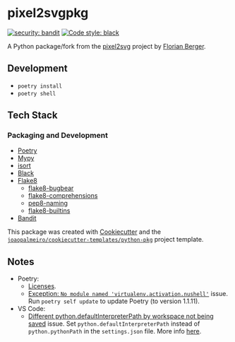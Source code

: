 # pixel2svgpkg

[![security: bandit](https://img.shields.io/badge/security-bandit-yellow.svg)](https://github.com/PyCQA/bandit)
[![Code style: black](https://img.shields.io/badge/code%20style-black-000000.svg)](https://github.com/psf/black)

A Python package/fork from the [pixel2svg](https://florian-berger.de/en/software/pixel2svg/) project by [Florian Berger](https://florian-berger.de/en/).

## Development

- `poetry install`
- `poetry shell`

## Tech Stack

### Packaging and Development

- [Poetry](https://python-poetry.org/)
- [Mypy](http://mypy-lang.org/)
- [isort](https://pycqa.github.io/isort/)
- [Black](https://github.com/psf/black)
- [Flake8](https://flake8.pycqa.org/)
  - [flake8-bugbear](https://github.com/PyCQA/flake8-bugbear)
  - [flake8-comprehensions](https://github.com/adamchainz/flake8-comprehensions)
  - [pep8-naming](https://github.com/PyCQA/pep8-naming)
  - [flake8-builtins](https://github.com/gforcada/flake8-builtins)
- [Bandit](https://bandit.readthedocs.io/)

This package was created with [Cookiecutter](https://github.com/audreyr/cookiecutter) and the [`joaopalmeiro/cookiecutter-templates/python-pkg`](https://github.com/joaopalmeiro/cookiecutter-templates) project template.

## Notes

- Poetry:
  - [Licenses](https://python-poetry.org/docs/pyproject#license).
  - [Exception: `No module named 'virtualenv.activation.nushell'`](https://github.com/python-poetry/poetry/issues/4515) issue. Run `poetry self update` to update Poetry (to version 1.1.11).
- VS Code:
  - [Different python.defaultInterpreterPath by workspace not being saved](https://github.com/microsoft/vscode-python/issues/12633#issuecomment-651853209) issue. Set `python.defaultInterpreterPath` instead of `python.pythonPath` in the `settings.json` file. More info [here](https://code.visualstudio.com/docs/python/environments#_manually-specify-an-interpreter).

